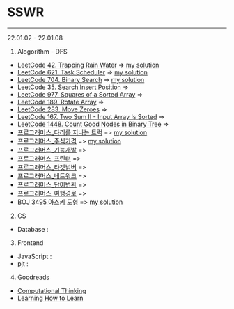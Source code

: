 # SSWR 

<hr/>
22.01.02 - 22.01.08

1. Alogorithm - DFS
- [LeetCode 42. Trapping Rain Water](https://leetcode.com/problems/trapping-rain-water/)  => [my solution]()
- [LeetCode 621. Task Scheduler](https://leetcode.com/problems/task-scheduler/)  => [my solution]()
- [LeetCode 704. Binary Search](https://leetcode.com/problems/binary-search/)  => [my solution]()
- [LeetCode 35. Search Insert Position](https://leetcode.com/problems/search-insert-position/) => 
- [LeetCode 977. Squares of a Sorted Array](https://leetcode.com/problems/squares-of-a-sorted-array/) =>
- [LeetCode 189. Rotate Array](https://leetcode.com/problems/rotate-array/) =>
- [LeetCode 283. Move Zeroes](https://leetcode.com/problems/move-zeroes/) =>
- [LeetCode 167. Two Sum II - Input Array Is Sorted](https://leetcode.com/problems/two-sum-ii-input-array-is-sorted/) =>
- [LeetCode 1448. Count Good Nodes in Binary Tree](https://leetcode.com/problems/count-good-nodes-in-binary-tree/) =>
- [프로그래머스_다리를 지나는 트럭](https://programmers.co.kr/learn/courses/30/lessons/42583)  => [my solution]()
- [프로그래머스_주식가격](https://programmers.co.kr/learn/courses/30/lessons/42584)  => [my solution]()
- [프로그래머스_기능개발](https://programmers.co.kr/learn/courses/30/lessons/42586) =>
- [프로그래머스_프린터](https://programmers.co.kr/learn/courses/30/lessons/42587) =>
- [프로그래머스_타겟넘버](https://programmers.co.kr/learn/courses/30/lessons/43165) =>
- [프로그래머스_네트워크](https://programmers.co.kr/learn/courses/30/lessons/43162) =>
- [프로그래머스_단어변환](https://programmers.co.kr/learn/courses/30/lessons/43163) =>
- [프로그래머스_여행경로](https://programmers.co.kr/learn/courses/30/lessons/43164) =>
- [BOJ 3495 아스키 도형](https://www.acmicpc.net/problem/3495)  => [my solution]()



2. CS 
- Database : 

3. Frontend
- JavaScript : 
- pjt :

4. Goodreads
- [Computational Thinking](https://github.com/Dinoryong/Goodreads/tree/main/2022/Computational%20Thinking%20for%20Problem%20Solving)
- [Learning How to Learn](https://github.com/Dinoryong/Goodreads/tree/main/2022/Learning%20How%20to%20Learn_Powerful%20mental%20tools%20to%20help%20you%20master%20tough%20subjects)
